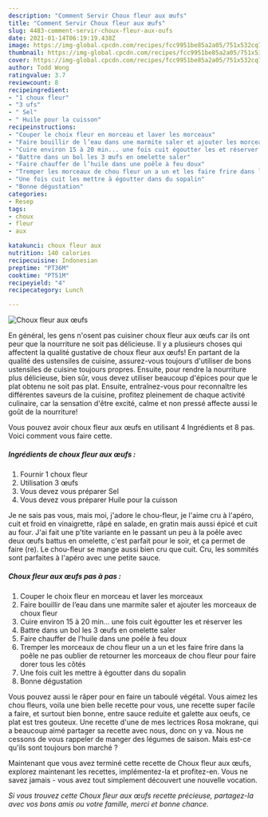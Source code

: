 ```yaml
---
description: "Comment Servir Choux fleur aux œufs"
title: "Comment Servir Choux fleur aux œufs"
slug: 4483-comment-servir-choux-fleur-aux-oufs
date: 2021-01-14T06:19:19.438Z
image: https://img-global.cpcdn.com/recipes/fcc9951be85a2a05/751x532cq70/choux-fleur-aux-oeufs-photo-principale-de-la-recette.jpg
thumbnail: https://img-global.cpcdn.com/recipes/fcc9951be85a2a05/751x532cq70/choux-fleur-aux-oeufs-photo-principale-de-la-recette.jpg
cover: https://img-global.cpcdn.com/recipes/fcc9951be85a2a05/751x532cq70/choux-fleur-aux-oeufs-photo-principale-de-la-recette.jpg
author: Todd Wong
ratingvalue: 3.7
reviewcount: 8
recipeingredient:
- "1 choux fleur"
- "3 ufs"
- " Sel"
- " Huile pour la cuisson"
recipeinstructions:
- "Couper le choix fleur en morceau et laver les morceaux"
- "Faire bouillir de l’eau dans une marmite saler et ajouter les morceaux de choux fleur"
- "Cuire environ 15 à 20 min... une fois cuit égoutter les et réserver les"
- "Battre dans un bol les 3 œufs en omelette saler"
- "Faire chauffer de l’huile dans une poêle à feu doux"
- "Tremper les morceaux de chou fleur un a un et les faire frire dans la poêle ne pas oublier de retourner les morceaux de chou fleur pour faire dorer tous les côtés"
- "Une fois cuit les mettre à égoutter dans du sopalin"
- "Bonne dégustation"
categories:
- Resep
tags:
- choux
- fleur
- aux

katakunci: choux fleur aux 
nutrition: 140 calories
recipecuisine: Indonesian
preptime: "PT36M"
cooktime: "PT51M"
recipeyield: "4"
recipecategory: Lunch

---
```



![Choux fleur aux œufs](https://img-global.cpcdn.com/recipes/fcc9951be85a2a05/751x532cq70/choux-fleur-aux-oeufs-photo-principale-de-la-recette.jpg)

En général, les gens n'osent pas cuisiner choux fleur aux œufs car ils ont peur que la nourriture ne soit pas délicieuse. Il y a plusieurs choses qui affectent la qualité gustative de choux fleur aux œufs! En partant de la qualité des ustensiles de cuisine, assurez-vous toujours d'utiliser de bons ustensiles de cuisine toujours propres. Ensuite, pour rendre la nourriture plus délicieuse, bien sûr, vous devez utiliser beaucoup d'épices pour que le plat obtenu ne soit pas plat. Ensuite, entraînez-vous pour reconnaître les différentes saveurs de la cuisine, profitez pleinement de chaque activité culinaire, car la sensation d'être excité, calme et non pressé affecte aussi le goût de la nourriture!

<!--inarticleads1-->

Vous pouvez avoir choux fleur aux œufs en utilisant 4 Ingrédients et 8 pas. Voici comment vous faire cette.

##### Ingrédients de choux fleur aux œufs :

1. Fournir 1 choux fleur
1. Utilisation 3 œufs
1. Vous devez vous préparer  Sel
1. Vous devez vous préparer  Huile pour la cuisson


Je ne sais pas vous, mais moi, j&#39;adore le chou-fleur, je l&#39;aime cru à l&#39;apéro, cuit et froid en vinaigrette, râpé en salade, en gratin mais aussi épicé et cuit au four. J&#39;ai fait une p&#39;tite variante en le passant un peu à la poêle avec deux œufs battus en omelette, c&#39;est parfait pour le soir, et ça permet de faire (re). Le chou-fleur se mange aussi bien cru que cuit. Cru, les sommités sont parfaites à l&#39;apéro avec une petite sauce. 

<!--inarticleads2-->

##### Choux fleur aux œufs pas à pas :

1. Couper le choix fleur en morceau et laver les morceaux
1. Faire bouillir de l’eau dans une marmite saler et ajouter les morceaux de choux fleur
1. Cuire environ 15 à 20 min... une fois cuit égoutter les et réserver les
1. Battre dans un bol les 3 œufs en omelette saler
1. Faire chauffer de l’huile dans une poêle à feu doux
1. Tremper les morceaux de chou fleur un a un et les faire frire dans la poêle ne pas oublier de retourner les morceaux de chou fleur pour faire dorer tous les côtés
1. Une fois cuit les mettre à égoutter dans du sopalin
1. Bonne dégustation


Vous pouvez aussi le râper pour en faire un taboulé végétal. Vous aimez les chou fleurs, voila une bien belle recette pour vous, une recette super facile a faire, et surtout bien bonne, entre sauce reduite et galette aux oeufs, ce plat est tres gouteux. Une recette d&#39;une de mes lectrices Rosa mokrane, qui a beaucoup aimé partager sa recette avec nous, donc on y va. Nous ne cessons de vous rappeler de manger des légumes de saison. Mais est-ce qu&#39;ils sont toujours bon marché ? 

<!--inarticleads1-->

<p>
Maintenant que vous avez terminé cette recette de Choux fleur aux œufs, explorez maintenant les recettes, implémentez-la et profitez-en. Vous ne savez jamais - vous avez tout simplement découvert une nouvelle vocation.
</p>

<p>
<i>Si vous trouvez cette Choux fleur aux œufs recette précieuse, partagez-la avec vos bons amis ou votre famille, merci et bonne chance.</i>
</p>
